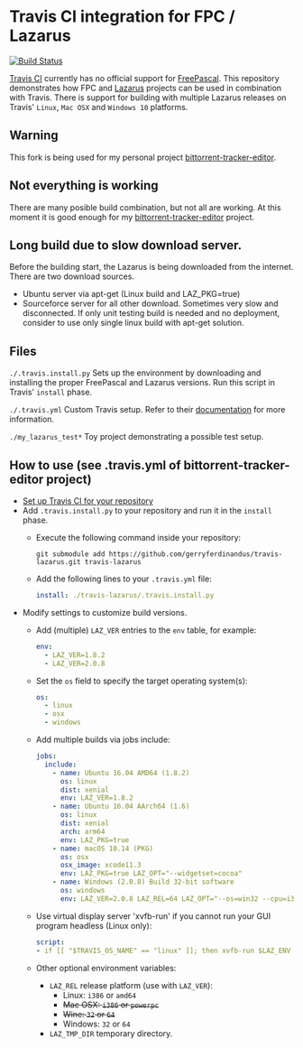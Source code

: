 Travis CI integration for FPC / Lazarus
=======================================
[![Build Status](https://travis-ci.org/GerryFerdinandus/travis-lazarus.svg?branch=master)](https://travis-ci.org/GerryFerdinandus/travis-lazarus)

[Travis CI](https://travis-ci.org/) currently has no official support for [FreePascal](http://freepascal.org/). This repository demonstrates how FPC and [Lazarus](http://www.lazarus-ide.org/) projects can be used in combination with Travis. There is support for building with multiple Lazarus releases on Travis' `Linux`, `Mac OSX` and `Windows 10` platforms.

Warning
-----
This fork is being used for my personal project [bittorrent-tracker-editor](https://github.com/GerryFerdinandus/bittorrent-tracker-editor).

Not everything is working
-----
There are many posible build combination, but not all are working. At this moment it is good enough for my [bittorrent-tracker-editor](https://github.com/GerryFerdinandus/bittorrent-tracker-editor) project. 

Long build due to slow download server.
-----
Before the building start, the Lazarus is being downloaded from the internet.
There are two download sources.
- Ubuntu server via apt-get (Linux build and LAZ_PKG=true)
- Sourceforce server for all other download. Sometimes very slow and disconnected.
If only unit testing build is needed and no deployment, consider to use only single linux build with apt-get solution.

Files
-----
`./.travis.install.py` Sets up the environment by downloading and installing the proper FreePascal and Lazarus versions. Run this script in Travis' `install` phase.

`./.travis.yml` Custom Travis setup. Refer to their [documentation](http://docs.travis-ci.com/user/customizing-the-build/) for more information.

`./my_lazarus_test*` Toy project demonstrating a possible test setup.

How to use (see .travis.yml of bittorrent-tracker-editor project)
----------
- [Set up Travis CI for your repository](http://docs.travis-ci.com/user/for-beginners/)
- Add `.travis.install.py` to your repository and run it in the `install` phase.
  - Execute the following command inside your repository:

    ```shell
    git submodule add https://github.com/gerryferdinandus/travis-lazarus.git travis-lazarus
    ```
  - Add the following lines to your `.travis.yml` file:

    ```yaml
    install: ./travis-lazarus/.travis.install.py
    ```
- Modify settings to customize build versions.
  - Add (multiple) `LAZ_VER` entries to the `env` table, for example:

    ```yaml
    env:
      - LAZ_VER=1.8.2
      - LAZ_VER=2.0.8
    ```
  - Set the `os` field to specify the target operating system(s):

    ```yaml
    os:
      - linux
      - osx
      - windows
    ```
  - Add multiple builds via jobs include:
    ```yaml
    jobs:
      include:
        - name: Ubuntu 16.04 AMD64 (1.8.2)
          os: linux
          dist: xenial
          env: LAZ_VER=1.8.2
        - name: Ubuntu 16.04 AArch64 (1.6)
          os: linux
          dist: xenial
          arch: arm64
          env: LAZ_PKG=true
        - name: macOS 10.14 (PKG)
          os: osx
          osx_image: xcode11.3
          env: LAZ_PKG=true LAZ_OPT="--widgetset=cocoa"
        - name: Windows (2.0.8) Build 32-bit software
          os: windows
          env: LAZ_VER=2.0.8 LAZ_REL=64 LAZ_OPT="--os=win32 --cpu=i386"
    ```
  - Use virtual display server 'xvfb-run' if you cannot run your GUI program headless (Linux only):
    ```yaml
    script:
    - if [[ "$TRAVIS_OS_NAME" == "linux" ]]; then xvfb-run $LAZ_ENV ./bin/gui_build_tests --all --format=plain; fi
    ```
  - Other optional environment variables:
    - `LAZ_REL` release platform (use with `LAZ_VER`):
      - Linux: `i386` or `amd64`
      - ~~Mac OSX: `i386` or `powerpc`~~
      - ~~Wine: `32` or `64`~~
      - Windows: `32` or `64`
    - `LAZ_TMP_DIR` temporary directory.
